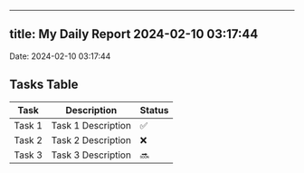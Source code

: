 
---
title: My Daily Report 2024-02-10 03:17:44
---

Date: 2024-02-10 03:17:44

## Tasks Table

| Task | Description | Status |
|------|-------------|--------|
| Task 1 | Task 1 Description | ✅ |
| Task 2 | Task 2 Description | ❌ |
| Task 3 | Task 3 Description | 🔜 |
